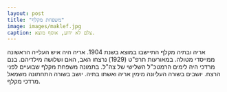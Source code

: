 ```yaml
---
layout: post
title: "משפחת מקלף"
image: images/maklef.jpg
caption: צלם לא ידוע, אוסף מוצא.
---
```


אריה ובתיה מקלף התיישבו במוצא בשנת 1904. אריה היה איש העלייה הראשונה ממייסדי מטולה.  במאורעות תרפ"ט (1929) נרצחו האב, האם ושלושה מילדיהם. בנם מרדכי היה לימים הרמטכ"ל השלישי של צה"ל.
בתמונה משפחת מקלף שבועיים לפני הרצח. יושבים בשורה העליונה מימין אריה ואשתו בתיה. יושב בשורה התחתונה משמאל מרדכי מקלף.
